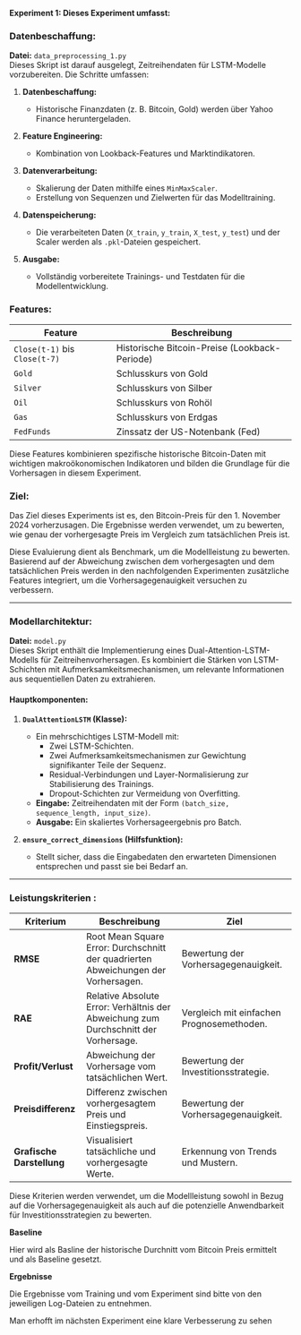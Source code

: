 **Experiment 1: Dieses Experiment umfasst:**

### **Datenbeschaffung:**  
**Datei:** `data_preprocessing_1.py`  
Dieses Skript ist darauf ausgelegt, Zeitreihendaten für LSTM-Modelle vorzubereiten. Die Schritte umfassen:  

1. **Datenbeschaffung:**  
   - Historische Finanzdaten (z. B. Bitcoin, Gold) werden über Yahoo Finance heruntergeladen.

2. **Feature Engineering:**  
   - Kombination von Lookback-Features und Marktindikatoren.

3. **Datenverarbeitung:**  
   - Skalierung der Daten mithilfe eines `MinMaxScaler`.
   - Erstellung von Sequenzen und Zielwerten für das Modelltraining.

4. **Datenspeicherung:**  
   - Die verarbeiteten Daten (`X_train`, `y_train`, `X_test`, `y_test`) und der Scaler werden als `.pkl`-Dateien gespeichert.

5. **Ausgabe:**  
   - Vollständig vorbereitete Trainings- und Testdaten für die Modellentwicklung.  

### **Features:**

| **Feature**     | **Beschreibung**                          |
|------------------|------------------------------------------|
| `Close(t-1)` bis `Close(t-7)` | Historische Bitcoin-Preise (Lookback-Periode) |
| `Gold`           | Schlusskurs von Gold                     |
| `Silver`         | Schlusskurs von Silber                   |
| `Oil`            | Schlusskurs von Rohöl                   |
| `Gas`            | Schlusskurs von Erdgas                   |
| `FedFunds`       | Zinssatz der US-Notenbank (Fed)          |

Diese Features kombinieren spezifische historische Bitcoin-Daten mit wichtigen makroökonomischen Indikatoren und bilden die Grundlage für die Vorhersagen in diesem Experiment.  

### **Ziel:**  
Das Ziel dieses Experiments ist es, den Bitcoin-Preis für den 1. November 2024 vorherzusagen. Die Ergebnisse werden verwendet, um zu bewerten, wie genau der vorhergesagte Preis im Vergleich zum tatsächlichen Preis ist.  

Diese Evaluierung dient als Benchmark, um die Modellleistung zu bewerten. Basierend auf der Abweichung zwischen dem vorhergesagten und dem tatsächlichen Preis werden in den nachfolgenden Experimenten zusätzliche Features integriert, um die Vorhersagegenauigkeit versuchen zu verbessern.  

---

### **Modellarchitektur:**  
**Datei:** `model.py`  
Dieses Skript enthält die Implementierung eines Dual-Attention-LSTM-Modells für Zeitreihenvorhersagen. Es kombiniert die Stärken von LSTM-Schichten mit Aufmerksamkeitsmechanismen, um relevante Informationen aus sequentiellen Daten zu extrahieren.  

#### Hauptkomponenten:

1. **`DualAttentionLSTM` (Klasse):**  
   - Ein mehrschichtiges LSTM-Modell mit:
     - Zwei LSTM-Schichten.
     - Zwei Aufmerksamkeitsmechanismen zur Gewichtung signifikanter Teile der Sequenz.
     - Residual-Verbindungen und Layer-Normalisierung zur Stabilisierung des Trainings.
     - Dropout-Schichten zur Vermeidung von Overfitting.  
   - **Eingabe:** Zeitreihendaten mit der Form `(batch_size, sequence_length, input_size)`.
   - **Ausgabe:** Ein skaliertes Vorhersageergebnis pro Batch.

2. **`ensure_correct_dimensions` (Hilfsfunktion):**  
   - Stellt sicher, dass die Eingabedaten den erwarteten Dimensionen entsprechen und passt sie bei Bedarf an.

---

### **Leistungskriterien :**  

| **Kriterium**      | **Beschreibung**                                     | **Ziel**                                   |
|--------------------|------------------------------------------------------|-------------------------------------------|
| **RMSE**           | Root Mean Square Error: Durchschnitt der quadrierten Abweichungen der Vorhersagen. | Bewertung der Vorhersagegenauigkeit.      |
| **RAE**            | Relative Absolute Error: Verhältnis der Abweichung zum Durchschnitt der Vorhersage. | Vergleich mit einfachen Prognosemethoden. |
| **Profit/Verlust** |  Abweichung der Vorhersage vom tatsächlichen Wert.   | Bewertung der Investitionsstrategie.      |
| **Preisdifferenz** | Differenz zwischen vorhergesagtem Preis und Einstiegspreis. | Bewertung der Vorhersagegenauigkeit.      |
| **Grafische Darstellung** | Visualisiert tatsächliche und vorhergesagte Werte.   | Erkennung von Trends und Mustern.         |

Diese Kriterien werden verwendet, um die Modellleistung sowohl in Bezug auf die Vorhersagegenauigkeit als auch auf die potenzielle Anwendbarkeit für Investitionsstrategien zu bewerten.


**Baseline**

Hier wird als Basline der historische Durchnitt vom Bitcoin Preis ermittelt und als Baseline gesetzt.

**Ergebnisse**

Die Ergebnisse vom Training und vom Experiment sind bitte von den jeweiligen Log-Dateien zu entnehmen.

Man erhofft im nächsten Experiment eine klare Verbesserung zu sehen
